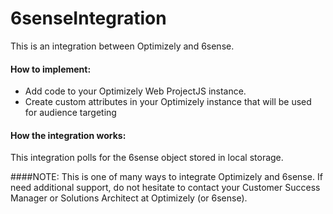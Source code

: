 # 6senseIntegration

This is an integration between Optimizely and 6sense.

#### How to implement: 
* Add code to your Optimizely Web ProjectJS instance.
* Create custom attributes in your Optimizely instance that will be used for audience targeting

#### How the integration works:
This integration polls for the 6sense object stored in local storage. 

####NOTE: This is one of many ways to integrate Optimizely and 6sense. If need additional support, do not hesitate to contact your Customer Success Manager or Solutions Architect at Optimizely (or 6sense). 


